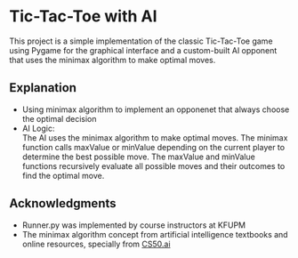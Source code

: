 # Tic-Tac-Toe with AI
This project is a simple implementation of the classic Tic-Tac-Toe game using Pygame for the graphical interface and a custom-built AI opponent that uses the minimax algorithm to make optimal moves.
## Explanation
- Using minimax algorithm to implement an opponenet that always choose the optimal decision
- AI Logic:  
The AI uses the minimax algorithm to make optimal moves. The minimax function calls maxValue or minValue depending on the current player to determine the best
possible move. The maxValue and minValue functions recursively evaluate all possible moves and their outcomes to find the optimal move.
## Acknowledgments
- Runner.py was implemented by course instructors at KFUPM
- The minimax algorithm concept from artificial intelligence textbooks and online resources, specially from [CS50.ai](https://cs50.ai/)
